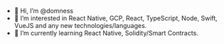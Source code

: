 - 👋 Hi, I’m @domness
- 👀 I’m interested in React Native, GCP, React, TypeScript, Node, Swift, VueJS and any new technologies/languages.
- 🌱 I’m currently learning React Native, Solidity/Smart Contracts.

<!---
domness/domness is a ✨ special ✨ repository because its `README.md` (this file) appears on your GitHub profile.
You can click the Preview link to take a look at your changes.
--->
